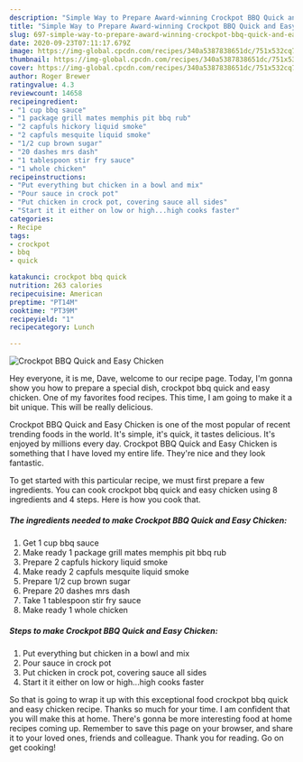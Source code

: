 ```yaml
---
description: "Simple Way to Prepare Award-winning Crockpot BBQ Quick and Easy Chicken"
title: "Simple Way to Prepare Award-winning Crockpot BBQ Quick and Easy Chicken"
slug: 697-simple-way-to-prepare-award-winning-crockpot-bbq-quick-and-easy-chicken
date: 2020-09-23T07:11:17.679Z
image: https://img-global.cpcdn.com/recipes/340a5387838651dc/751x532cq70/crockpot-bbq-quick-and-easy-chicken-recipe-main-photo.jpg
thumbnail: https://img-global.cpcdn.com/recipes/340a5387838651dc/751x532cq70/crockpot-bbq-quick-and-easy-chicken-recipe-main-photo.jpg
cover: https://img-global.cpcdn.com/recipes/340a5387838651dc/751x532cq70/crockpot-bbq-quick-and-easy-chicken-recipe-main-photo.jpg
author: Roger Brewer
ratingvalue: 4.3
reviewcount: 14658
recipeingredient:
- "1 cup bbq sauce"
- "1 package grill mates memphis pit bbq rub"
- "2 capfuls hickory liquid smoke"
- "2 capfuls mesquite liquid smoke"
- "1/2 cup brown sugar"
- "20 dashes mrs dash"
- "1 tablespoon stir fry sauce"
- "1 whole chicken"
recipeinstructions:
- "Put everything but chicken in a bowl and mix"
- "Pour sauce in crock pot"
- "Put chicken in crock pot, covering sauce all sides"
- "Start it it either on low or high...high cooks faster"
categories:
- Recipe
tags:
- crockpot
- bbq
- quick

katakunci: crockpot bbq quick 
nutrition: 263 calories
recipecuisine: American
preptime: "PT14M"
cooktime: "PT39M"
recipeyield: "1"
recipecategory: Lunch

---
```



![Crockpot BBQ Quick and Easy Chicken](https://img-global.cpcdn.com/recipes/340a5387838651dc/751x532cq70/crockpot-bbq-quick-and-easy-chicken-recipe-main-photo.jpg)

Hey everyone, it is me, Dave, welcome to our recipe page. Today, I'm gonna show you how to prepare a special dish, crockpot bbq quick and easy chicken. One of my favorites food recipes. This time, I am going to make it a bit unique. This will be really delicious.

Crockpot BBQ Quick and Easy Chicken is one of the most popular of recent trending foods in the world. It's simple, it's quick, it tastes delicious. It's enjoyed by millions every day. Crockpot BBQ Quick and Easy Chicken is something that I have loved my entire life. They're nice and they look fantastic.




To get started with this particular recipe, we must first prepare a few ingredients. You can cook crockpot bbq quick and easy chicken using 8 ingredients and 4 steps. Here is how you cook that.

<!--inarticleads1-->

##### The ingredients needed to make Crockpot BBQ Quick and Easy Chicken:

1. Get 1 cup bbq sauce
1. Make ready 1 package grill mates memphis pit bbq rub
1. Prepare 2 capfuls hickory liquid smoke
1. Make ready 2 capfuls mesquite liquid smoke
1. Prepare 1/2 cup brown sugar
1. Prepare 20 dashes mrs dash
1. Take 1 tablespoon stir fry sauce
1. Make ready 1 whole chicken




<!--inarticleads2-->

##### Steps to make Crockpot BBQ Quick and Easy Chicken:

1. Put everything but chicken in a bowl and mix
1. Pour sauce in crock pot
1. Put chicken in crock pot, covering sauce all sides
1. Start it it either on low or high...high cooks faster




So that is going to wrap it up with this exceptional food crockpot bbq quick and easy chicken recipe. Thanks so much for your time. I am confident that you will make this at home. There's gonna be more interesting food at home recipes coming up. Remember to save this page on your browser, and share it to your loved ones, friends and colleague. Thank you for reading. Go on get cooking!
